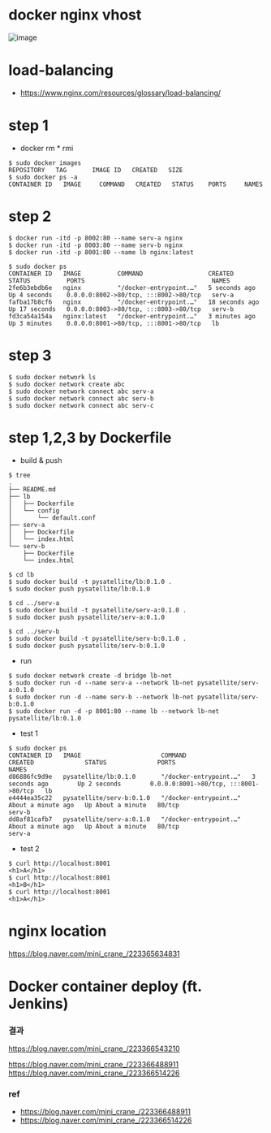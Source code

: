 # docker nginx vhost

![image](https://github.com/pySatellite/docker-nginx-vhost/assets/87309910/878eaf6a-18bc-4467-8b3f-5086de8ff3a1)

# load-balancing
- https://www.nginx.com/resources/glossary/load-balancing/

# step 1
- docker rm * rmi
```
$ sudo docker images
REPOSITORY   TAG       IMAGE ID   CREATED   SIZE
$ sudo docker ps -a
CONTAINER ID   IMAGE     COMMAND   CREATED   STATUS    PORTS     NAMES
```

# step 2
```
$ docker run -itd -p 8002:80 --name serv-a nginx
$ docker run -itd -p 8003:80 --name serv-b nginx
$ docker run -itd -p 8001:80 --name lb nginx:latest

$ sudo docker ps
CONTAINER ID   IMAGE          COMMAND                  CREATED          STATUS          PORTS                                   NAMES
2fe6b3ebdb6e   nginx          "/docker-entrypoint.…"   5 seconds ago    Up 4 seconds    0.0.0.0:8002->80/tcp, :::8002->80/tcp   serv-a
fafba17b8cf6   nginx          "/docker-entrypoint.…"   18 seconds ago   Up 17 seconds   0.0.0.0:8003->80/tcp, :::8003->80/tcp   serv-b
fd3ca54a154a   nginx:latest   "/docker-entrypoint.…"   3 minutes ago    Up 3 minutes    0.0.0.0:8001->80/tcp, :::8001->80/tcp   lb
```

# step 3
```
$ sudo docker network ls
$ sudo docker network create abc
$ sudo docker network connect abc serv-a
$ sudo docker network connect abc serv-b
$ sudo docker network connect abc serv-c
```

# step 1,2,3 by Dockerfile
- build & push
```
$ tree
.
├── README.md
├── lb
│   ├── Dockerfile
│   └── config
│       └── default.conf
├── serv-a
│   ├── Dockerfile
│   └── index.html
└── serv-b
    ├── Dockerfile
    └── index.html

$ cd lb
$ sudo docker build -t pysatellite/lb:0.1.0 .
$ sudo docker push pysatellite/lb:0.1.0

$ cd ../serv-a
$ sudo docker build -t pysatellite/serv-a:0.1.0 .
$ sudo docker push pysatellite/serv-a:0.1.0

$ cd ../serv-b
$ sudo docker build -t pysatellite/serv-b:0.1.0 .
$ sudo docker push pysatellite/serv-b:0.1.0

```

- run
```
$ sudo docker network create -d bridge lb-net
$ sudo docker run -d --name serv-a --network lb-net pysatellite/serv-a:0.1.0
$ sudo docker run -d --name serv-b --network lb-net pysatellite/serv-b:0.1.0
$ sudo docker run -d -p 8001:80 --name lb --network lb-net pysatellite/lb:0.1.0
```

- test 1
```
$ sudo docker ps
CONTAINER ID   IMAGE                      COMMAND                  CREATED              STATUS              PORTS                                   NAMES
d86886fc9d9e   pysatellite/lb:0.1.0       "/docker-entrypoint.…"   3 seconds ago        Up 2 seconds        0.0.0.0:8001->80/tcp, :::8001->80/tcp   lb
e4444ea35c22   pysatellite/serv-b:0.1.0   "/docker-entrypoint.…"   About a minute ago   Up About a minute   80/tcp                                  serv-b
dd8af81cafb7   pysatellite/serv-a:0.1.0   "/docker-entrypoint.…"   About a minute ago   Up About a minute   80/tcp                                  serv-a
```

- test 2
```
$ curl http://localhost:8001
<h1>A</h1>
$ curl http://localhost:8001
<h1>B</h1>
$ curl http://localhost:8001
<h1>A</h1>
```

# nginx location 
https://blog.naver.com/mini_crane_/223365634831

# Docker container deploy (ft. Jenkins)
### 결과
https://blog.naver.com/mini_crane_/223366543210

https://blog.naver.com/mini_crane_/223366488911
https://blog.naver.com/mini_crane_/223366514226 
### ref
- https://blog.naver.com/mini_crane_/223366488911
- https://blog.naver.com/mini_crane_/223366514226 

